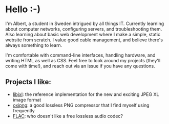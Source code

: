 # Hello :-)
I'm Albert, a student in Sweden intrigued by all things IT. Currently learning about computer networks, configuring servers, and troubleshooting them. Also learning about basic web development where I make a simple, static website from scratch. I value good cable management, and believe there's always something to learn.

I'm comfortable with command-line interfaces, handling hardware, and writing HTML as well as CSS. Feel free to look around my projects (they'll come with time!), and reach out via an issue if you have any questions.

## Projects I like:
- [libjxl](https://github.com/libjxl/libjxl): the reference implementation for the new and exciting JPEG XL image format
- [oxipng](https://github.com/shssoichiro/oxipng): a good lossless PNG compressor that I find myself using frequently
- [FLAC](https://github.com/xiph/flac): who doesn't like a free lossless audio codec?
